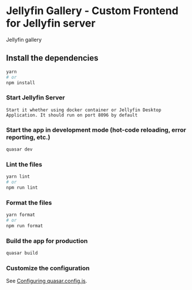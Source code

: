 # Jellyfin Gallery - Custom Frontend for Jellyfin server

Jellyfin gallery

## Install the dependencies
```bash
yarn
# or
npm install
```

### Start Jellyfin Server
```
Start it whether using docker container or Jellyfin Desktop Application. It should run on port 8096 by default
```

### Start the app in development mode (hot-code reloading, error reporting, etc.)
```bash
quasar dev
```


### Lint the files
```bash
yarn lint
# or
npm run lint
```


### Format the files
```bash
yarn format
# or
npm run format
```


### Build the app for production
```bash
quasar build
```

### Customize the configuration
See [Configuring quasar.config.js](https://v2.quasar.dev/quasar-cli-vite/quasar-config-js).
